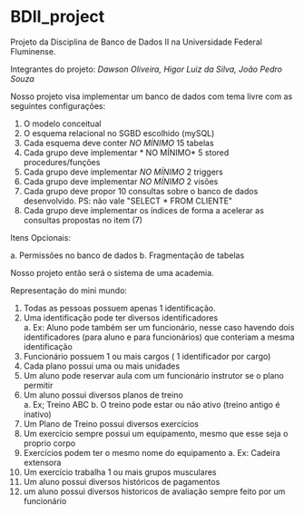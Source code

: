 # BDII_project

Projeto da Disciplina de Banco de Dados II na Universidade Federal Fluminense.

Integrantes do projeto: *Dawson Oliveira, Higor Luiz da Silva, João Pedro Souza*

Nosso projeto visa implementar um banco de dados com tema livre com as seguintes configurações:

1. O modelo conceitual
2. O esquema relacional no SGBD escolhido (mySQL)
3. Cada esquema deve conter *NO MÍNIMO* 15 tabelas
4. Cada grupo deve implementar * NO MÍNIMO* 5 stored procedures/funções
5. Cada grupo deve implementar *NO MÍNIMO* 2 triggers
6. Cada grupo deve implementar *NO MÍNIMO* 2 visões
7. Cada grupo deve propor 10 consultas sobre o banco de dados desenvolvido. PS: não vale "SELECT * FROM CLIENTE"
8. Cada grupo deve implementar os índices de forma a acelerar as consultas propostas no item (7)

Itens Opcionais:

a. Permissões no banco de dados
b. Fragmentação de tabelas

Nosso projeto então será o sistema de uma academia.

Representação do mini mundo:
1. Todas as pessoas possuem apenas 1 identificação. 
2. Uma identificação pode ter diversos identificadores  
a. Ex: Aluno pode também ser um funcionário, nesse caso havendo 
dois identificadores (para aluno e para funcionários) que 
conteriam a mesma identificação 
3. Funcionário possuem 1 ou mais cargos ( 1 identificador por cargo) 
4. Cada plano possui uma ou mais unidades 
5. Um aluno pode reservar aula com um funcionário instrutor se o 
plano permitir 
6. Um aluno possui diversos planos de treino  
a. Ex; Treino ABC 
b. O treino pode estar ou não ativo (treino antigo é inativo) 
7. Um Plano de Treino possui diversos exercícios 
8. Um exercício sempre possui um equipamento, mesmo que esse seja 
o proprio corpo 
9. Exercícios podem ter o mesmo nome do equipamento 
a. Ex: Cadeira extensora 
10. Um exercício trabalha 1 ou mais grupos musculares 
11. Um aluno possui diversos históricos de pagamentos 
12. um aluno possui diversos historicos de avaliação sempre feito por 
um funcionário
